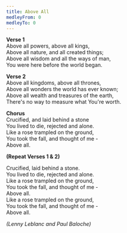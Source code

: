 ```yaml
---
title: Above All
medleyFrom: 0
medleyTo: 0
---
```


**Verse 1**  
Above all powers, above all kings,  
Above all nature, and all created things;  
Above all wisdom and all the ways of man,  
You were here before the world began.

**Verse 2**  
Above all kingdoms, above all thrones,  
Above all wonders the world has ever known;  
Above all wealth and treasures of the earth,  
There's no way to measure what You're worth.

**Chorus**  
Crucified, and laid behind a stone  
You lived to die, rejected and alone.  
Like a rose trampled on the ground,  
You took the fall, and thought of me -  
Above all.

**(Repeat Verses 1 & 2)**

Crucified, laid behind a stone.  
You lived to die, rejected and alone.  
Like a rose trampled on the ground,  
You took the fall, and thought of me -  
Above all.  
Like a rose trampled on the ground,  
You took the fall, and thought of me -  
Above all.

_(Lenny Leblanc and Paul Baloche)_
